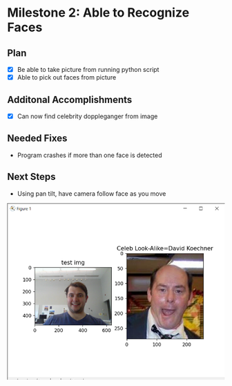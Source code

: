 # Milestone 2: Able to Recognize Faces

## Plan
- [x] Be able to take picture from running python script
- [x] Able to pick out faces from picture

## Additonal Accomplishments
- [x] Can now find celebrity doppleganger from image

## Needed Fixes
- Program crashes if more than one face is detected

## Next Steps
- Using pan tilt, have camera follow face as you move

![](doppleganger.png)
